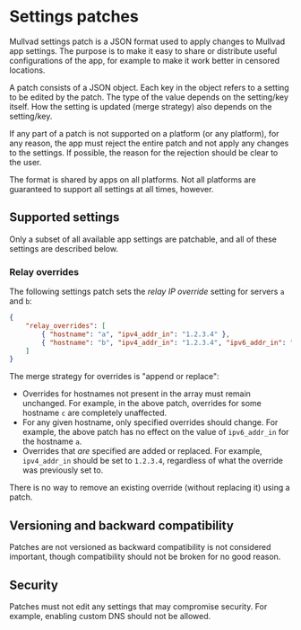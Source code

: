 # Settings patches

Mullvad settings patch is a JSON format used to apply changes to Mullvad app settings. The purpose
is to make it easy to share or distribute useful configurations of the app, for example to make it
work better in censored locations.

A patch consists of a JSON object. Each key in the object refers to a setting to be edited by the
patch. The type of the value depends on the setting/key itself. How the setting is updated (merge
strategy) also depends on the setting/key.

If any part of a patch is not supported on a platform (or any platform), for any reason, the app
must reject the entire patch and not apply any changes to the settings. If possible, the reason for
the rejection should be clear to the user.

The format is shared by apps on all platforms. Not all platforms are guaranteed to support all
settings at all times, however.

## Supported settings

Only a subset of all available app settings are patchable, and all of these settings are described
below.

### Relay overrides

The following settings patch sets the *relay IP override* setting for servers `a` and `b`:

```json
{
    "relay_overrides": [
        { "hostname": "a", "ipv4_addr_in": "1.2.3.4" },
        { "hostname": "b", "ipv4_addr_in": "1.2.3.4", "ipv6_addr_in": "::1" }
    ]
}
```

The merge strategy for overrides is "append or replace":

* Overrides for hostnames not present in the array must remain unchanged. For example, in the above
  patch, overrides for some hostname `c` are completely unaffected.
* For any given hostname, only specified overrides should change. For example, the above patch has
  no effect on the value of `ipv6_addr_in` for the hostname `a`.
* Overrides that *are* specified are added or replaced. For example, `ipv4_addr_in` should be set
  to `1.2.3.4`, regardless of what the override was previously set to.

There is no way to remove an existing override (without replacing it) using a patch.

## Versioning and backward compatibility

Patches are not versioned as backward compatibility is not considered important, though
compatibility should not be broken for no good reason.

## Security

Patches must not edit any settings that may compromise security. For example, enabling custom DNS
should not be allowed.

